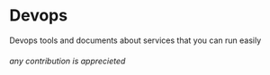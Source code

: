 # Devops
Devops tools and documents about services that you can run easily

###### any contribution is apprecieted
